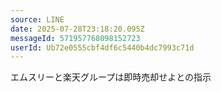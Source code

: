 ```yaml
---
source: LINE
date: 2025-07-28T23:18:20.095Z
messageId: 571957768098152723
userId: Ub72e0555cbf4df6c5440b4dc7993c71d
---
```


エムスリーと楽天グループは即時売却せよとの指示